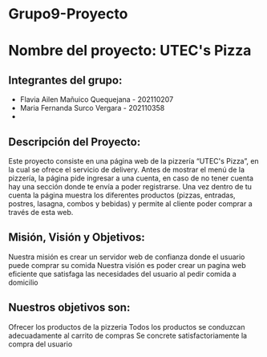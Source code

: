 # Grupo9-Proyecto

# Nombre del proyecto: UTEC's Pizza

## Integrantes del grupo:
- Flavia Ailen Mañuico Quequejana - 202110207
- Maria Fernanda Surco Vergara - 202110358
- 

## Descripción del Proyecto:
Este proyecto consiste en una página web de la pizzería “UTEC's Pizza”, en la cual se ofrece el servicio de delivery. Antes de mostrar el menú de la pizzería, la página pide ingresar a una cuenta, en caso de no tener cuenta hay una sección donde te envía a poder registrarse. Una vez dentro de tu cuenta la página muestra los diferentes productos (pizzas, entradas, postres, lasagna, combos y bebidas) y permite al cliente poder comprar a través de esta web.

## Misión, Visión y Objetivos:
Nuestra misión es crear un servidor web de confianza donde el usuario puede comprar su comida Nuestra visión es poder crear un pagina web eficiente que satisfaga las necesidades del usuario al pedir comida a domicilio

## Nuestros objetivos son:

Ofrecer los productos de la pizzeria
Todos los productos se conduzcan adecuadamente al carrito de compras
Se concrete satisfactoriamente la compra del usuario
